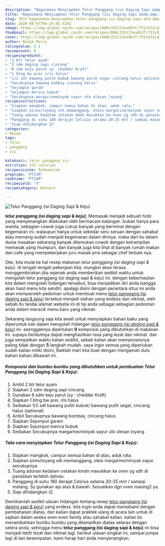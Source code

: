 ```yaml
---
description: "Bagaimana Menyiapkan Telur Panggang (isi Daging Sapi &amp;amp; Keju) yang Sempurna"
title: "Bagaimana Menyiapkan Telur Panggang (isi Daging Sapi &amp;amp; Keju) yang Sempurna"
slug: 2031-bagaimana-menyiapkan-telur-panggang-isi-daging-sapi-and-amp-keju-yang-sempurna
date: 2020-08-07T06:24:02.620Z
image: https://img-global.cpcdn.com/recipes/008c315113eadb3f/751x532cq70/telur-panggang-isi-daging-sapi-keju-foto-resep-utama.jpg
thumbnail: https://img-global.cpcdn.com/recipes/008c315113eadb3f/751x532cq70/telur-panggang-isi-daging-sapi-keju-foto-resep-utama.jpg
cover: https://img-global.cpcdn.com/recipes/008c315113eadb3f/751x532cq70/telur-panggang-isi-daging-sapi-keju-foto-resep-utama.jpg
author: Ralph Perry
ratingvalue: 4.1
reviewcount: 8
recipeingredient:
- "2 btr telur ayam"
- "2 sdm daging sapi cincang"
- "6 sdm keju parut sy  cheddar Kraft"
- "1 btng bw prei iris halus"
- "1/2 sdt bawang putih bubuk bawang putih segar cincang halus optional"
- "Secukupnya bawang bombay cincang halus"
- "Sejumput garam"
- "Sejumput merica bubuk"
- "Secukupnya margarineminyak sayur utk olesan loyang"
recipeinstructions:
- "Siapkan mangkok, campur semua bahan di atas, aduk rata."
- "Siapkan pirex/loyang utk memanggang, olesi margarine/minyak sayur secukupnya."
- "Tuang adonan kedalam cetakan kmdn masukkan ke oven yg sdh di panaskan terlebih dahulu."
- "Panggang di suhu 180 derajat Celcius selama 20-25 mnt / sampai matang. Sy gunakan api atas &amp; bawah. Sesuaikan dgn oven masing2 ya."
- "Siap dihidangkan 😉"
categories:
- Resep
tags:
- telur
- panggang
- isi

katakunci: telur panggang isi 
nutrition: 223 calories
recipecuisine: Indonesian
preptime: "PT21M"
cooktime: "PT34M"
recipeyield: "4"
recipecategory: Dessert

---
```



![Telur Panggang (isi Daging Sapi &amp; Keju)](https://img-global.cpcdn.com/recipes/008c315113eadb3f/751x532cq70/telur-panggang-isi-daging-sapi-keju-foto-resep-utama.jpg)

<b><i>telur panggang (isi daging sapi &amp; keju)</i></b>, Memasak menjadi sebuah hobi yang menyenangkan dilakukan oleh bermacam kalangan. bukan hanya para wanita, sebagian cowok juga cukup banyak yang berminat dengan kegemaran ini. walaupun hanya untuk sekedar seru seruan dengan sahabat atau memang sudah menjadi kegemaran dalam dirinya. maka dari itu dalam dunia masakan sekarang banyak ditemukan cowok dengan ketrampilan memasak yang mumpuni, dan banyak juga kita lihat di banyak rumah makan dan cafe yang mempekerjakan juru masak pria sebagai chef terbaik nya.



Oke, kita mulai ke hal resep makanan <i>telur panggang (isi daging sapi &amp; keju)</i>. di tengah tengah pekerjaan kita, mungkin akan terasa menggembirakan jika sejenak anda memberikan sedikit waktu untuk mengolah telur panggang (isi daging sapi &amp; keju) ini. dengan keberhasilan kita dalam mengolah hidangan tersebut, bisa menjadikan diri anda bangga akan hasil menu kita sendiri. apalagi disini dengan perantara situs ini anda akan memperoleh pedoman untuk membuat menu <u>telur panggang (isi daging sapi &amp; keju)</u> tersebut menjadi olahan yang endess dan nikmat, oleh sebab itu tandai alamat website ini di hp anda sebagai sebagian pedoman anda dalam meracik menu baru yang nikmat.


Sekarang langsung saja kita awali untuk menyiapkan bahan baku yang diperuntuk kan dalam mengolah hidangan <u><i>telur panggang (isi daging sapi &amp; keju)</i></u> ini. seenggaknya diperlukan <b>9</b> komposisi yang dibutuhkan di makanan ini. supaya berikutnya dapat menghasilkan rasa yang lezat dan nikmat. dan juga sempatkan waktu kalian sedikit, sebab kalian akan memprosesnya paling tidak dengan <b>5</b> langkah mudah. saya ingin semua yang diperlukan sudah kalian miliki disini, Baiklah mari kita buat dengan mengamati dulu bahan bahan dibawah ini.

<!--inarticleads1-->

##### Komposisi dan bumbu-bumbu yang dibutuhkan untuk pembuatan Telur Panggang (isi Daging Sapi &amp; Keju):

1. Ambil 2 btr telur ayam
1. Siapkan 2 sdm daging sapi cincang
1. Gunakan 6 sdm keju parut (sy : cheddar Kraft)
1. Siapkan 1 btng bw prei, iris halus
1. Sediakan 1/2 sdt bawang putih bubuk/ bawang putih segar, cincang halus (optional)
1. Ambil Secukupnya bawang bombay, cincang halus
1. Siapkan Sejumput garam
1. Siapkan Sejumput merica bubuk
1. Sediakan Secukupnya margarine/minyak sayur utk olesan loyang




<!--inarticleads2-->

##### Tata cara menyiapkan Telur Panggang (isi Daging Sapi &amp; Keju):

1. Siapkan mangkok, campur semua bahan di atas, aduk rata.
1. Siapkan pirex/loyang utk memanggang, olesi margarine/minyak sayur secukupnya.
1. Tuang adonan kedalam cetakan kmdn masukkan ke oven yg sdh di panaskan terlebih dahulu.
1. Panggang di suhu 180 derajat Celcius selama 20-25 mnt / sampai matang. Sy gunakan api atas &amp; bawah. Sesuaikan dgn oven masing2 ya.
1. Siap dihidangkan 😉




Demikianlah sedikit ulasan hidangan tentang resep <u>telur panggang (isi daging sapi &amp; keju)</u> yang endess. kita ingin anda dapat memahami dengan pembahasan diatas, dan kalian dapat praktek ulang di acara lain untuk di sajikan dalam aneka even even family atau sahabat kalian. kalian bs menambahkan bumbu bumbu yang ditampilkan diatas selaras dengan selera anda, sehingga menu <b>telur panggang (isi daging sapi &amp; keju)</b> ini bisa menjadi lebih lezat dan nikmat lagi. berikut ulasan singkat ini, sampai jumpa lagi di lain kesempatan. kami harap hari anda menyenangkan.
